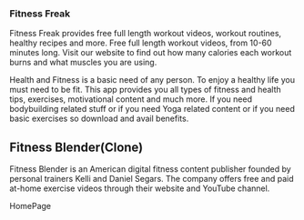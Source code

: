 ### Fitness Freak
Fitness Freak provides free full length workout videos, workout routines, healthy recipes and more. Free full length workout videos, from 10-60 minutes long. Visit our website to find out how many calories each workout burns and what muscles you are using. 

Health and Fitness is a basic need of any person. To enjoy a healthy life you must need to be fit. This app provides you all types of fitness and health tips, exercises, motivational content and much more. If you need bodybuilding related stuff or if you need Yoga related content or if you need basic exercises so download and avail benefits.

## Fitness Blender(Clone)
Fitness Blender is an American digital fitness content publisher founded by personal trainers Kelli and Daniel Segars. The company offers free and paid at-home exercise videos through their website and YouTube channel.

HomePage

